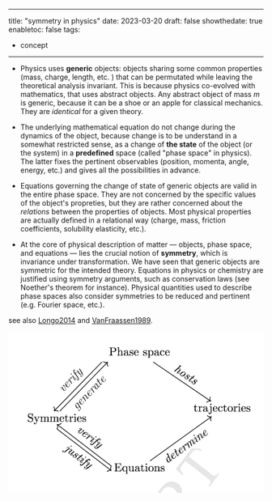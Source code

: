 
---
title: "symmetry in physics"
date: 2023-03-20
draft: false
showthedate: true
enabletoc: false
tags:
- concept
---

- Physics uses **generic** objects: objects sharing some common properties (mass, charge, length, etc. ) that can be permutated while leaving the theoretical analysis invariant. This is because physics co-evolved with mathematics, that uses abstract objects. Any abstract object of mass $m$ is generic, because it can be a shoe or an apple for classical mechanics. They are *identical* for a given theory.

- The underlying mathematical equation do not change during the dynamics of the object, because change is to be understand in a somewhat restricted sense, as a change of **the state** of the object (or the system) in a **predefined** space (called "phase space" in physics). The latter fixes the pertinent observables (position, momenta, angle, energy, etc.) and gives all the possibilities in advance. 

- Equations governing the change of state of generic objects are valid in the entire phase space. They are not concerned by the specific values of the object's propreties, but they are rather concerned about the *relations* between the properties of objects. Most physical properties are actually defined in a relational way (charge, mass, friction coefficients, solubility elasticity, etc.). 

- At the core of physical description of matter — objects, phase space, and equations — lies the crucial notion of **symmetry**, which is invariance under transformation. We have seen that generic objects are symmetric for the intended theory. Equations in physics or chemistry are justified using symmetry arguments, such as conservation laws (see Noether's theorem for instance). Physical quantities used to describe phase spaces also consider symmetries to be reduced and pertinent (e.g. Fourier space, etc.). 

see also [Longo2014](reference/Longo2014.md) and [VanFraassen1989](reference/VanFraassen1989.md). 


![](images/Pasted%20image%2020230320111525.png)
